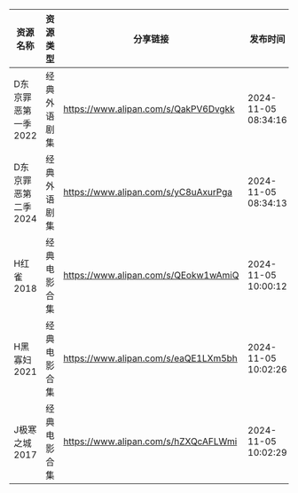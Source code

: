 | 资源名称         | 资源类型   | 分享链接                                 | 发布时间                |
| ------------ | ------ | ------------------------------------ | ------------------- |
| D东京罪恶第一季2022 | 经典外语剧集 | https://www.alipan.com/s/QakPV6Dvgkk | 2024-11-05 08:34:16 |
| D东京罪恶第二季2024 | 经典外语剧集 | https://www.alipan.com/s/yC8uAxurPga | 2024-11-05 08:34:13 |
| H红雀2018      | 经典电影合集 | https://www.alipan.com/s/QEokw1wAmiQ | 2024-11-05 10:00:12 |
| H黑寡妇2021     | 经典电影合集 | https://www.alipan.com/s/eaQE1LXm5bh | 2024-11-05 10:02:26 |
| J极寒之城2017    | 经典电影合集 | https://www.alipan.com/s/hZXQcAFLWmi | 2024-11-05 10:02:29 |

